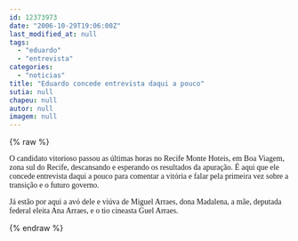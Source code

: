 ```yaml
---
id: 12373973
date: "2006-10-29T19:06:00Z"
last_modified_at: null
tags:
  - "eduardo"
  - "entrevista"
categories:
  - "noticias"
title: "Eduardo concede entrevista daqui a pouco"
sutia: null
chapeu: null
autor: null
imagem: null
---
```

{% raw %}
<p><P><FONT face=Verdana>O candidato vitorioso passou as últimas horas no Recife Monte Hoteis, em Boa Viagem, zona sul do Recife, descansando e esperando os resultados da apuração. É aqui que ele concede entrevista daqui a pouco para comentar a vitória e falar pela primeira vez sobre a transição e o futuro governo.</FONT></P></p>
<p><P><FONT face=Verdana>Já estão por aqui a avó dele e viúva de Miguel Arraes, dona Madalena, a mãe, deputada federal eleita Ana Arraes, e o tio cineasta Guel Arraes.</FONT></P> </p>
{% endraw %}